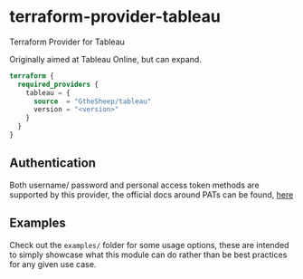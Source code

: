 # terraform-provider-tableau
Terraform Provider for Tableau

Originally aimed at Tableau Online, but can expand.

```terraform
terraform {
  required_providers {
    tableau = {
      source  = "GtheSheep/tableau"
      version = "<version>"
    }
  }
}
```

## Authentication

Both username/ password and personal access token methods are supported by 
this provider, the official docs around PATs can be found, [here](https://help.tableau.com/current/online/en-us/security_personal_access_tokens.htm)

## Examples
Check out the `examples/` folder for some usage options, these are intended to
simply showcase what this module can do rather than be best practices for any
given use case.
